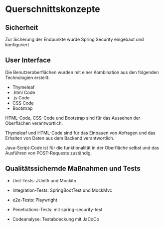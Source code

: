 # Querschnittskonzepte

## Sicherheit

Zur Sicherung der Endpunkte wurde Spring Security eingebaut und konfiguriert

## User Interface

Die Benutzeroberflächen wurden mit einer Kombination aus den folgenden Technologien erstellt:
- Thymeleaf
- .html Code
- .js Code
- CSS Code
- Bootstrap

HTML-Code, CSS-Code und Bootstrap sind für das Aussehen der Oberflächen verantwortlich.

Thymeleaf und HTML-Code sind für das Einbauen von Abfragen und das Erhalten von Daten aus dem Backend verantwortlich.

Java-Script-Code ist für die funktionalität in der Oberfläche selbst und das Ausführen von POST-Requests zuständig. 


## Qualitätssichernde Maßnahmen und Tests

- Unit-Tests:  JUnit5 und Mockito

- Integration-Tests: SpringBootTest und MockMvc

- e2e-Tests: Playwright

- Penetrations-Tests: mit spring-security-test 

- Codeanalyse: Testabdeckung mit JaCoCo